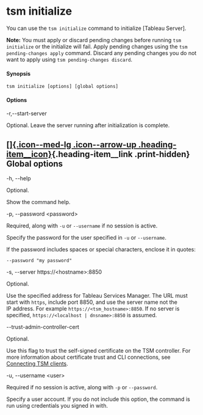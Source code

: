 

tsm initialize
==============
You can use the `tsm initialize` command to initialize [Tableau
Server].

**Note:** You must apply or discard pending changes before running
`tsm initialize` or the initialize will fail. Apply pending changes
using the `tsm pending-changes apply` command. Discard any pending
changes you do not want to apply using `tsm pending-changes discard`.

<div>

#### Synopsis

</div>

`tsm initialize [options] [global options]`

<div>

#### Options

</div>

-r,\--start-server

Optional. Leave the server running after initialization is complete.

<div>

[[]{.icon--med-lg .icon--arrow-up .heading-item__icon}](https://help.tableau.com/current/server/en-us/cli_initialize_tsm.htm#){.heading-item__link .print-hidden} Global options
--------------------------------------------------------------------------------------------------------------------------------------------------------------------------------

</div>

-h, \--help

Optional.

Show the command help.

-p, \--password \<password\>

Required, along with `-u` or `--username` if no session is active.

Specify the password for the user specified in `-u` or `--username`.

If the password includes spaces or special characters, enclose it in
quotes:

`--password "my password"`

-s, \--server https://\<hostname\>:8850

Optional.

Use the specified address for Tableau Services Manager. The URL must
start with `https`, include port 8850, and use the server name not the
IP address. For example `https://<tsm_hostname>:8850`. If no server is
specified, `https://<localhost | dnsname>:8850` is assumed.

\--trust-admin-controller-cert

Optional.

Use this flag to trust the self-signed certificate on the
TSM controller. For more information about certificate trust and
CLI connections, see [Connecting
TSM clients](https://help.tableau.com/current/server/en-us/tsm_overview.htm#Connecti).

-u, \--username \<user\>

Required if no session is active, along with `-p` or `--password`.

Specify a user account. If you do not include this option, the command
is run using credentials you signed in with.
